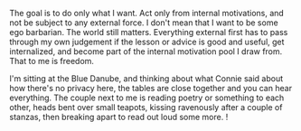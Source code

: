 The goal is to do only what I want. Act only from internal motivations, and not be subject to any external force. I don't mean that I want to be some ego barbarian. The world still matters. Everything external first has to pass through my own judgement if the lesson or advice is good and useful, get internalized, and become part of the internal motivation pool I draw from. That to me is freedom.

I'm sitting at the Blue Danube, and thinking about what Connie said about how there's no privacy here, the tables are close together and you can hear everything. The couple next to me is  reading poetry or something to each other, heads bent over small teapots, kissing ravenously after a couple of stanzas, then breaking apart to read out loud some more. !
